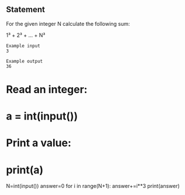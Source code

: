  ## Statement
For the given integer N calculate the following sum:

1³ + 2³ + ... + N³
```
Example input
3

Example output
36
```
# Read an integer:
# a = int(input())
# Print a value:
# print(a)
N=int(input())
answer=0
for i in range(N+1):
  answer+=i**3
print(answer)
 
